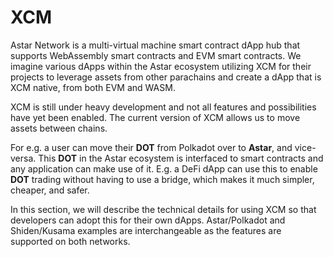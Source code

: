 # XCM

Astar Network is a multi-virtual machine smart contract dApp hub that supports WebAssembly smart contracts and EVM smart contracts. We imagine various dApps within the Astar ecosystem utilizing XCM for their projects to leverage assets from other parachains and create a dApp that is XCM native, from both EVM and WASM.

XCM is still under heavy development and not all features and possibilities have yet been enabled. The current version of XCM allows us to move assets between chains.

For e.g. a user can move their **DOT** from Polkadot over to **Astar**, and vice-versa. This **DOT** in the Astar ecosystem is interfaced to smart contracts and any application can make use of it. E.g. a DeFi dApp can use this to enable **DOT** trading without having to use a bridge, which makes it much simpler, cheaper, and safer.

In this section, we will describe the technical details for using XCM so that developers can adopt this for their own dApps. Astar/Polkadot and Shiden/Kusama examples are interchangeable as the features are supported on both networks.
